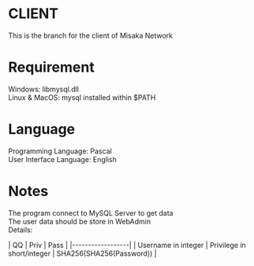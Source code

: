 # CLIENT
This is the branch for the client of Misaka Network<br>
# Requirement
Windows: libmysql.dll<br>
Linux & MacOS: mysql installed within $PATH<br>
# Language
Programming Language: Pascal<br>
User Interface Language: English<br>
# Notes
The program connect to MySQL Server to get data<br>
The user data should be store in WebAdmin<br>
Details: <br>

| QQ | Priv | Pass |
|------------------|
| Username in integer | Privilege in short/integer | SHA256(SHA256(Password)) |
